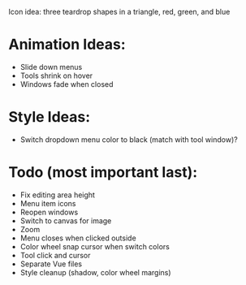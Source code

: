 Icon idea: three teardrop shapes in a triangle, red, green, and blue

# Animation Ideas:
- Slide down menus
- Tools shrink on hover
- Windows fade when closed

# Style Ideas:
- Switch dropdown menu color to black (match with tool window)?

# Todo (most important last):
- Fix editing area height
- Menu item icons
- Reopen windows
- Switch to canvas for image
- Zoom
- Menu closes when clicked outside
- Color wheel snap cursor when switch colors
- Tool click and cursor
- Separate Vue files
- Style cleanup (shadow, color wheel margins)
